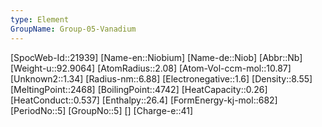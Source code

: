 ```yaml
---
type: Element
GroupName: Group-05-Vanadium
---
```

[SpocWeb-Id::21939]
[Name-en::Niobium]
[Name-de::Niob]
[Abbr::Nb]
[Weight-u::92.9064]
[AtomRadius::2.08]
[Atom-Vol-ccm-mol::10.87]
[Unknown2::1.34]
[Radius-nm::6.88]
[Electronegative::1.6]
[Density::8.55]
[MeltingPoint::2468]
[BoilingPoint::4742]
[HeatCapacity::0.26]
[HeatConduct::0.537]
[Enthalpy::26.4]
[FormEnergy-kj-mol::682]
[PeriodNo::5]
[GroupNo::5]
[]
[Charge-e::41]

